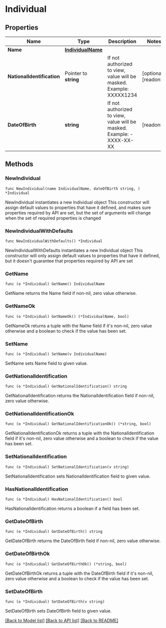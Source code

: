 # Individual

## Properties

Name | Type | Description | Notes
------------ | ------------- | ------------- | -------------
**Name** | [**IndividualName**](IndividualName.md) |  | 
**NationalIdentification** | Pointer to **string** | If not authorized to view, value will be masked. Example: XXXXX1234 | [optional] [readonly] 
**DateOfBirth** | **string** | If not authorized to view, value will be masked. Example: - XXXX-XX-XX | [readonly] 

## Methods

### NewIndividual

`func NewIndividual(name IndividualName, dateOfBirth string, ) *Individual`

NewIndividual instantiates a new Individual object
This constructor will assign default values to properties that have it defined,
and makes sure properties required by API are set, but the set of arguments
will change when the set of required properties is changed

### NewIndividualWithDefaults

`func NewIndividualWithDefaults() *Individual`

NewIndividualWithDefaults instantiates a new Individual object
This constructor will only assign default values to properties that have it defined,
but it doesn't guarantee that properties required by API are set

### GetName

`func (o *Individual) GetName() IndividualName`

GetName returns the Name field if non-nil, zero value otherwise.

### GetNameOk

`func (o *Individual) GetNameOk() (*IndividualName, bool)`

GetNameOk returns a tuple with the Name field if it's non-nil, zero value otherwise
and a boolean to check if the value has been set.

### SetName

`func (o *Individual) SetName(v IndividualName)`

SetName sets Name field to given value.


### GetNationalIdentification

`func (o *Individual) GetNationalIdentification() string`

GetNationalIdentification returns the NationalIdentification field if non-nil, zero value otherwise.

### GetNationalIdentificationOk

`func (o *Individual) GetNationalIdentificationOk() (*string, bool)`

GetNationalIdentificationOk returns a tuple with the NationalIdentification field if it's non-nil, zero value otherwise
and a boolean to check if the value has been set.

### SetNationalIdentification

`func (o *Individual) SetNationalIdentification(v string)`

SetNationalIdentification sets NationalIdentification field to given value.

### HasNationalIdentification

`func (o *Individual) HasNationalIdentification() bool`

HasNationalIdentification returns a boolean if a field has been set.

### GetDateOfBirth

`func (o *Individual) GetDateOfBirth() string`

GetDateOfBirth returns the DateOfBirth field if non-nil, zero value otherwise.

### GetDateOfBirthOk

`func (o *Individual) GetDateOfBirthOk() (*string, bool)`

GetDateOfBirthOk returns a tuple with the DateOfBirth field if it's non-nil, zero value otherwise
and a boolean to check if the value has been set.

### SetDateOfBirth

`func (o *Individual) SetDateOfBirth(v string)`

SetDateOfBirth sets DateOfBirth field to given value.



[[Back to Model list]](../README.md#documentation-for-models) [[Back to API list]](../README.md#documentation-for-api-endpoints) [[Back to README]](../README.md)


